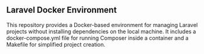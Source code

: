 ## Laravel Docker Environment

This repository provides a Docker-based environment for managing Laravel projects without installing dependencies on the local machine. It includes a docker-compose.yml file for running Composer inside a container and a Makefile for simplified project creation.
